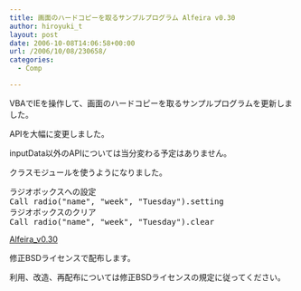```yaml
---
title: 画面のハードコピーを取るサンプルプログラム Alfeira v0.30
author: hiroyuki_t
layout: post
date: 2006-10-08T14:06:58+00:00
url: /2006/10/08/230658/
categories:
  - Comp

---
```

<div class="section">
  <p>
    VBAでIEを操作して、画面のハードコピーを取るサンプルプログラムを更新しました。
  </p>
  
  <p>
  </p>
  
  <p>
    APIを大幅に変更しました。
  </p>
  
  <p>
    inputData以外のAPIについては当分変わる予定はありません。
  </p>
  
  <p>
  </p>
  
  <p>
    クラスモジュールを使うようになりました。
  </p>
  
  <pre>
ラジオボックスへの設定
Call radio(&#34;name&#34;, &#34;week&#34;, &#34;Tuesday&#34;).setting
ラジオボックスのクリア
Call radio(&#34;name&#34;, &#34;week&#34;, &#34;Tuesday&#34;).clear
</pre>
  
  <p>
    <a href="http://tflare.com/taki/comp/archive/Alfeira_v0.30.zip" target="_blank">Alfeira_v0.30</a>
  </p>
  
  <p>
    修正BSDライセンスで配布します。
  </p>
  
  <p>
    利用、改造、再配布については修正BSDライセンスの規定に従ってください。
  </p>
</div>